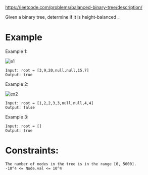https://leetcode.com/problems/balanced-binary-tree/description/

Given a binary tree, determine if it is height-balanced .

# Example

Example 1:


![e1](https://assets.leetcode.com/uploads/2020/10/06/balance_1.jpg)

```
Input: root = [3,9,20,null,null,15,7]
Output: true
```

Example 2:

![ex2](https://assets.leetcode.com/uploads/2020/10/06/balance_2.jpg)

```
Input: root = [1,2,2,3,3,null,null,4,4]
Output: false
```

Example 3:

```
Input: root = []
Output: true
```

# Constraints:

    The number of nodes in the tree is in the range [0, 5000].
    -10^4 <= Node.val <= 10^4


